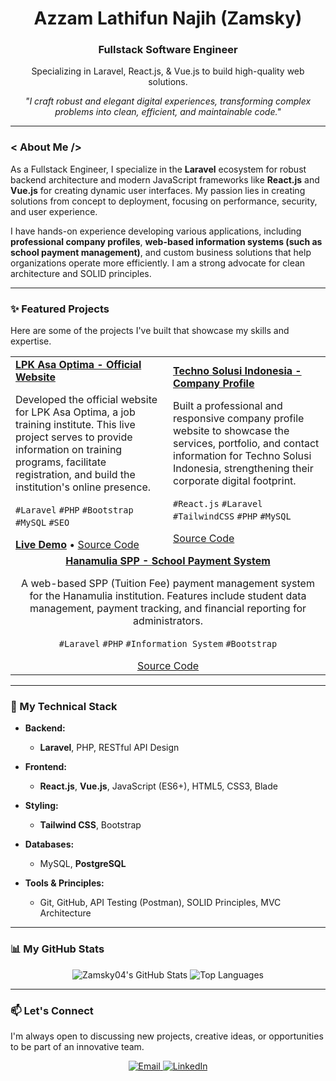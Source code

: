<div align="center">

# **Azzam Lathifun Najih (Zamsky)**
### **Fullstack Software Engineer**
Specializing in Laravel, React.js, & Vue.js to build high-quality web solutions.

_"I craft robust and elegant digital experiences, transforming complex problems into clean, efficient, and maintainable code."_

</div>

---

### **< About Me />**

As a Fullstack Engineer, I specialize in the **Laravel** ecosystem for robust backend architecture and modern JavaScript frameworks like **React.js** and **Vue.js** for creating dynamic user interfaces. My passion lies in creating solutions from concept to deployment, focusing on performance, security, and user experience.

I have hands-on experience developing various applications, including **professional company profiles**, **web-based information systems (such as school payment management)**, and custom business solutions that help organizations operate more efficiently. I am a strong advocate for clean architecture and SOLID principles.

---

### **✨ Featured Projects**

Here are some of the projects I've built that showcase my skills and expertise.

<table>
  <tbody>
    <tr>
      <td width="50%">
        <a href="https://asaoptima.co.id"><strong>LPK Asa Optima - Official Website</strong></a>
        <p>Developed the official website for LPK Asa Optima, a job training institute. This live project serves to provide information on training programs, facilitate registration, and build the institution's online presence.</p>
        <p>
          <code>#Laravel</code> <code>#PHP</code> <code>#Bootstrap</code> <code>#MySQL</code> <code>#SEO</code>
        </p>
        <a href="https://asaoptima.co.id" target="_blank"><strong>Live Demo</strong></a> • 
        <a href="https://github.com/Zamsky04/LPKAsaOptima" target="_blank">Source Code</a>
      </td>
      <td width="50%">
        <a href="https://github.com/Zamsky04/techno-solusi-indonesia"><strong>Techno Solusi Indonesia - Company Profile</strong></a>
        <p>Built a professional and responsive company profile website to showcase the services, portfolio, and contact information for Techno Solusi Indonesia, strengthening their corporate digital footprint.</p>
        <p>
          <code>#React.js</code> <code>#Laravel</code> <code>#TailwindCSS</code> <code>#PHP</code> <code>#MySQL</code>
        </p>
        <a href="https://github.com/Zamsky04/techno-solusi-indonesia" target="_blank">Source Code</a>
      </td>
    </tr>
    <tr>
      <td colspan="2" align="center">
        <a href="https://github.com/Zamsky04/hanamulia-spp"><strong>Hanamulia SPP - School Payment System</strong></a>
        <p>A web-based SPP (Tuition Fee) payment management system for the Hanamulia institution. Features include student data management, payment tracking, and financial reporting for administrators.</p>
        <p>
          <code>#Laravel</code> <code>#PHP</code> <code>#Information System</code> <code>#Bootstrap</code>
        </p>
        <a href="https://github.com/Zamsky04/hanamulia-spp" target="_blank">Source Code</a>
      </td>
    </tr>
  </tbody>
</table>

---

### **🔧 My Technical Stack**

* **Backend:**
  * **Laravel**, PHP, RESTful API Design

* **Frontend:**
  * **React.js**, **Vue.js**, JavaScript (ES6+), HTML5, CSS3, Blade

* **Styling:**
  * **Tailwind CSS**, Bootstrap

* **Databases:**
  * MySQL, **PostgreSQL**

* **Tools & Principles:**
  * Git, GitHub, API Testing (Postman), SOLID Principles, MVC Architecture

---

### **📊 My GitHub Stats**

<p align="center">
  <img src="https://github-readme-stats.vercel.app/api?username=Zamsky04&show_icons=true&theme=transparent&hide_border=true&title_color=007ACC&text_color=333&icon_color=007ACC&count_private=true" alt="Zamsky04's GitHub Stats" />
  <img src="https://github-readme-stats.vercel.app/api/top-langs/?username=Zamsky04&layout=compact&theme=transparent&hide_border=true&title_color=007ACC&text_color=333" alt="Top Languages" />
</p>

---

### **📫 Let's Connect**

I'm always open to discussing new projects, creative ideas, or opportunities to be part of an innovative team.

<p align="center">
  <a href="mailto:azzamlathifun01@gmail.com">
    <img alt="Email" src="https://img.shields.io/badge/Email-azzamlathifun01@gmail.com-blue?style=for-the-badge&logo=gmail"/>
  </a>
  <a href="[URL_PROFIL_LINKEDIN_ANDA]">
    <img alt="LinkedIn" src="https://img.shields.io/badge/LinkedIn-Connect-blue?style=for-the-badge&logo=linkedin"/>
  </a>
</p>
